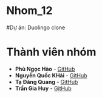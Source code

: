 # Nhom_12
#Dự án: Duolingo clone

# Thành viên nhóm

- **Phù Ngọc Hào** - [GitHub](https://github.com/PhuNgocHao)
- **Nguyễn Quốc KHải** - [GitHub](https://github.com/nguyenquockhai-gif)
- **Tạ Đăng Quang**  - [GitHub](https://github.com/QuangTN205)
- **Trần Gia Huy**  - [GitHub](https://github.com/TranGiaHuy2)

